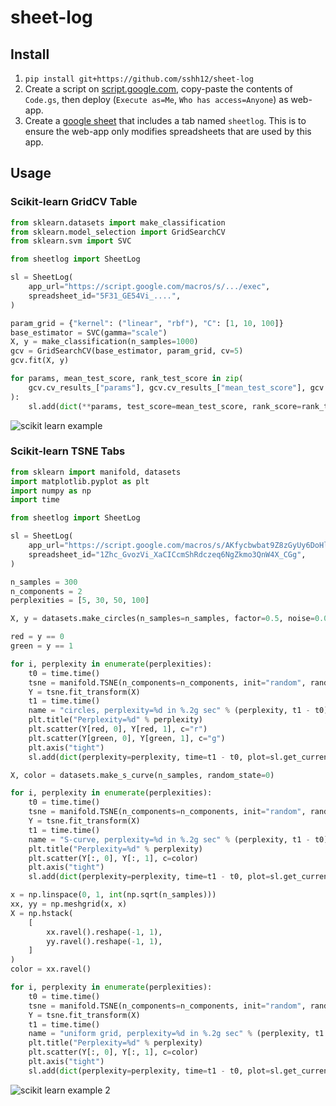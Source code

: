# sheet-log

## Install

1. `pip install git+https://github.com/sshh12/sheet-log`
2. Create a script on [script.google.com](https://script.google.com/), copy-paste the contents of `Code.gs`, then deploy (`Execute as=Me`, `Who has access=Anyone`) as web-app.
3. Create a [google sheet](https://sheet.new) that includes a tab named `sheetlog`. This is to ensure the web-app only modifies spreadsheets that are used by this app.

## Usage

### Scikit-learn GridCV Table

```python
from sklearn.datasets import make_classification
from sklearn.model_selection import GridSearchCV
from sklearn.svm import SVC

from sheetlog import SheetLog

sl = SheetLog(
    app_url="https://script.google.com/macros/s/.../exec",
    spreadsheet_id="5F31_GE54Vi_....",
)

param_grid = {"kernel": ("linear", "rbf"), "C": [1, 10, 100]}
base_estimator = SVC(gamma="scale")
X, y = make_classification(n_samples=1000)
gcv = GridSearchCV(base_estimator, param_grid, cv=5)
gcv.fit(X, y)

for params, mean_test_score, rank_test_score in zip(
    gcv.cv_results_["params"], gcv.cv_results_["mean_test_score"], gcv.cv_results_["rank_test_score"]
):
    sl.add(dict(**params, test_score=mean_test_score, rank_score=rank_test_score))
```

![scikit learn example](https://user-images.githubusercontent.com/6625384/120229535-f6c15f80-c212-11eb-8ac8-53aa570a1187.png)

### Scikit-learn TSNE Tabs

```python
from sklearn import manifold, datasets
import matplotlib.pyplot as plt
import numpy as np
import time

from sheetlog import SheetLog

sl = SheetLog(
    app_url="https://script.google.com/macros/s/AKfycbwbat9Z8zGyUy6DoHljNrKJlaECdAwCGKPHzMfsKGuiuILV8gOyJqDubWVg4UOeHy6y9g/exec",
    spreadsheet_id="1Zhc_GvozVi_XaCICcmShRdczeq6NgZkmo3QnW4X_CGg",
)

n_samples = 300
n_components = 2
perplexities = [5, 30, 50, 100]

X, y = datasets.make_circles(n_samples=n_samples, factor=0.5, noise=0.05)

red = y == 0
green = y == 1

for i, perplexity in enumerate(perplexities):
    t0 = time.time()
    tsne = manifold.TSNE(n_components=n_components, init="random", random_state=0, perplexity=perplexity)
    Y = tsne.fit_transform(X)
    t1 = time.time()
    name = "circles, perplexity=%d in %.2g sec" % (perplexity, t1 - t0)
    plt.title("Perplexity=%d" % perplexity)
    plt.scatter(Y[red, 0], Y[red, 1], c="r")
    plt.scatter(Y[green, 0], Y[green, 1], c="g")
    plt.axis("tight")
    sl.add(dict(perplexity=perplexity, time=t1 - t0, plot=sl.get_current_plot()), sheet=name)

X, color = datasets.make_s_curve(n_samples, random_state=0)

for i, perplexity in enumerate(perplexities):
    t0 = time.time()
    tsne = manifold.TSNE(n_components=n_components, init="random", random_state=0, perplexity=perplexity)
    Y = tsne.fit_transform(X)
    t1 = time.time()
    name = "S-curve, perplexity=%d in %.2g sec" % (perplexity, t1 - t0)
    plt.title("Perplexity=%d" % perplexity)
    plt.scatter(Y[:, 0], Y[:, 1], c=color)
    plt.axis("tight")
    sl.add(dict(perplexity=perplexity, time=t1 - t0, plot=sl.get_current_plot()), sheet=name)

x = np.linspace(0, 1, int(np.sqrt(n_samples)))
xx, yy = np.meshgrid(x, x)
X = np.hstack(
    [
        xx.ravel().reshape(-1, 1),
        yy.ravel().reshape(-1, 1),
    ]
)
color = xx.ravel()

for i, perplexity in enumerate(perplexities):
    t0 = time.time()
    tsne = manifold.TSNE(n_components=n_components, init="random", random_state=0, perplexity=perplexity)
    Y = tsne.fit_transform(X)
    t1 = time.time()
    name = "uniform grid, perplexity=%d in %.2g sec" % (perplexity, t1 - t0)
    plt.title("Perplexity=%d" % perplexity)
    plt.scatter(Y[:, 0], Y[:, 1], c=color)
    plt.axis("tight")
    sl.add(dict(perplexity=perplexity, time=t1 - t0, plot=sl.get_current_plot()), sheet=name)
```

![scikit learn example 2](https://user-images.githubusercontent.com/6625384/120231093-42c1d380-c216-11eb-925b-ebf708313179.gif)
